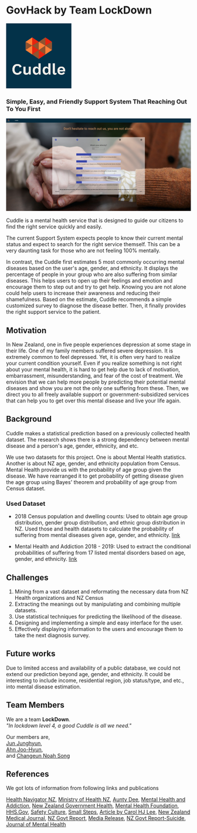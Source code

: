 # GovHack by Team LockDown
<img src="logo1.png" alt="My cool logo"/>

### Simple, Easy, and Friendly Support System That Reaching Out To You First

<img src="Cuddle Screen Shot2.png" alt="AppScreenshot"/>

Cuddle is a mental health service that is designed to guide our citizens to find the right service quickly and easily.

The current Support System expects people to know their current mental status and expect to search for the right service themself. This can be a very daunting task for those who are not feeling 100% mentally.

In contrast, the Cuddle first estimates 5 most commonly occurring mental diseases based on the user's age, gender, and ethnicity. It displays the percentage of people in your group who are also suffering from similar diseases. This helps users to open up their feelings and emotion and encourage them to step out and try to get help. Knowing you are not alone could help users to increase their awareness and reducing their shamefulness. Based on the estimate, Cuddle recommends a simple customized survey to diagnose the disease better. Then, it finally provides the right support service to the patient.

## Motivation
In New Zealand, one in five people experiences depression at some stage in their life. One of my family members suffered severe depression. It is extremely common to feel depressed. Yet, it is often very hard to realize your current condition yourself. Even if you realize something is not right about your mental health, it is hard to get help due to lack of motivation, embarrassment, misunderstanding, and fear of the cost of treatment. We envision that we can help more people by predicting their potential mental diseases and show you are not the only one suffering from these. Then, we direct you to all freely available support or government-subsidized services that can help you to get over this mental disease and live your life again.

## Background
Cuddle makes a statistical prediction based on a previously collected health dataset.
The research shows there is a strong dependency between mental disease and a person's age, gender, ethnicity, and etc.

We use two datasets for this project.
One is about Mental Health statistics. Another is about NZ age, gender, and ethnicity population from Census.
Mental Health provide us with the probability of age group given the disease.
We have rearranged it to get probability of getting disease given the age group using Bayes' theorem and probability of age group from Census dataset.

### Used Dataset
- 2018 Census population and dwelling counts:
Used to obtain age group distribution, gender group distribution, and ethnic group distribution in NZ. Used those and health datasets to calculate the probability of suffering from mental diseases given age, gender, and ethnicity.
[link](https://www.stats.govt.nz/information-releases/2018-census-population-and-dwelling-counts)

- Mental Health and Addiction 2018 - 2019:
Used to extract the conditional probabilities of suffering from 17 listed mental disorders based on age, gender, and ethnicity.
[link](https://www.health.govt.nz/publication/mental-health-and-addiction-service-use-2018-19-tables)

## Challenges
1. Mining from a vast dataset and reformating the necessary data from NZ Health organizations and NZ Census
2. Extracting the meanings out by manipulating and combining multiple datasets.
3. Use statistical techniques for predicting the likelihood of the disease.
4. Designing and implementing a simple and easy interface for the user.
5. Effectively displaying information to the users and encourage them to take the next diagnosis survey.

## Future works
Due to limited access and availability of a public database, we could not extend our prediction beyond age, gender, and ethnicity.
It could be interesting to include income, residential region, job status/type, and etc., into mental disease estimation.

## Team Members
We are a team **LockDown**.  
*"In lockdown level 4, a good Cuddle is all we need."*  

Our members are,  
[Jun Junghyun](https://www.linkedin.com/in/junjunghyun),  
[Ahn Joo-Hyun](https://www.linkedin.com/in/joo-hyun-ahn),  
and [Changeun Noah Song](https://www.linkedin.com/in/noahsong/)

## References
We got lots of information from following links and publications

[Health Navigator NZ](https://www.healthnavigator.org.nz/support/m/mental-health/), 
[Ministry of Health NZ](https://www.health.govt.nz/your-health/services-and-support/health-care-services/mental-health-services/mental-health-services-where-get-help), 
[Aunty Dee](https://www.auntydee.co.nz/tips-and-help), 
[Mental Health and Addiction](https://mentalhealth.inquiry.govt.nz/inquiry-report/he-ara-oranga/chapter-3-what-we-think/3-2-our-conclusions/), 
[New Zealand Government Health](https://www.govt.nz/browse/health/help-with-mental-health-and-addiction/), 
[Mental Health Foundation](https://mentalhealth.org.nz/helplines), 
[HHS.Gov](https://www.hhs.gov/hipaa/for-professionals/faq/mental-health/index.html), 
[Safety Culture](https://blog.safetyculture.com/industry-trends/the-striking-role-mental-health-plays-in-construction), 
[Small Steps](https://depression.org.nz/is-it-depression-anxiety/self-test/anxiety-test/#), 
[Article by Carol HJ Lee](https://global-uploads.webflow.com/5e332a62c703f653182faf47/5e332a62c703f6bc512fcf9f_Lee%20FINAL.pdf), 
[New Zealand Medical Journal](https://www.nzma.org.nz/journal-articles/ethnic-inequality-in-diagnosis-with-depression-and-anxiety-disorders), 
[NZ Govt Report](https://mentalhealth.inquiry.govt.nz/inquiry-report/he-ara-oranga/chapter-3-what-we-think/3-2-our-conclusions/), 
[Media Release](https://coronialservices.justice.govt.nz/assets/Documents/Publications/Chief-Coroner-Suicide-Stats-2020-Media-Release.pdf), 
[NZ Govt Report-Suicide](https://www.health.govt.nz/system/files/documents/publications/suicide_data_related_to_mental_health_service_users_2016_-final.pdf), 
[Journal of Mental Health](https://www.fmhs.auckland.ac.nz/assets/fmhs/som/psychmed/petrie/docs/2008%20J%20mental%20health%20.pdf)
